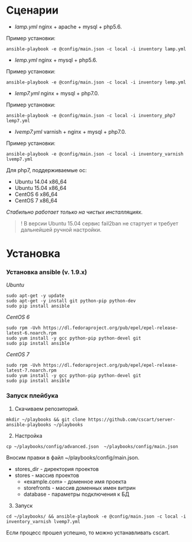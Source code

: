 # Сценарии

- *lamp.yml*
nginx + apache + mysql + php5.6. 

Пример установки:

```
ansible-playbook -e @config/main.json -c local -i inventory lamp.yml
```

- *lemp.yml* 
nginx + mysql + php5.6.

Пример установки:

```
ansible-playbook -e @config/main.json -c local -i inventory lemp.yml
```

- *lemp7.yml*
nginx + mysql + php7.0.

Пример установки: 

```
ansible-playbook -e @config/main.json -c local -i inventory_php7 lemp7.yml
```

- *lvemp7.yml*
varnish + nginx + mysql + php7.0.

Пример установки: 

```
ansible-playbook -e @config/main.json -c local -i inventory_varnish lvemp7.yml
```

Для php7, поддерживаемые ос:

- Ubuntu 14.04 x86_64
- Ubuntu 15.04 x86_64
- CentOS 6 x86_64
- CentOS 7 x86_64

*Стабильно работает только на чистых инсталляциях.*

> ! В версии Ubuntu 15.04 сервис fail2ban не стартует и требует дальнейшей ручной настройки.


# Установка

### Установка ansible (v. 1.9.x)

*Ubuntu*

```
sudo apt-get -y update
sudo apt-get -y install git python-pip python-dev
sudo pip install ansible
```

*CentOS 6*

```
sudo rpm -Uvh https://dl.fedoraproject.org/pub/epel/epel-release-latest-6.noarch.rpm
sudo yum install -y gcc python-pip python-devel git
sudo pip install ansible
```

*CentOS 7*

```
sudo rpm -Uvh https://dl.fedoraproject.org/pub/epel/epel-release-latest-7.noarch.rpm
sudo yum install -y gcc python-pip python-devel git
sudo pip install ansible
```

### Запуск плейбука

1. Скачиваем репозиторий. 
```
mkdir ~/playbooks && git clone https://github.com/cscart/server-ansible-playbooks ~/playbooks
```

2. Настройка
```
cp ~/playbooks/config/advanced.json  ~/playbooks/config/main.json
```
 Вносим правки в файл ~/playbooks/config/main.json.
 - stores_dir - директория проектов
 - stores - массив проектов
    - «example.com» - доменное имя проекта
    - storefronts - массив доменных имен витрин
    - database - параметры подключения к БД

3. Запуск
```
cd ~/playbooks/ && ansible-playbook -e @config/main.json -c local -i inventory_varnish lvemp7.yml
```

Если процесс прошел успешно, то можно устанавливать cscart.

